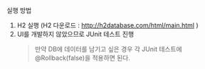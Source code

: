 실행 방법

1. H2 실행 (H2 다운로드 : http://h2database.com/html/main.html )
2. UI를 개발하지 않았으므로 JUnit 테스트 진행
   > 만약 DB에 데이터를 남기고 싶은 경우 각 JUnit 테스트에 @Rollback(false)을 적용하면 된다.
